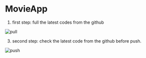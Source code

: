 # MovieApp


1. first step:    full the latest codes from the github
   
![pull](https://github.com/user-attachments/assets/dae8819d-125d-4e5b-bc79-5acb780c5f4e)


3. second step: check the latest code from the github before push.
   
![push](https://github.com/user-attachments/assets/27c69c0e-9e87-49a6-8227-d21738308435)
